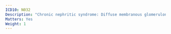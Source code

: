 ```yaml
---
ICD10: N032
Description: "Chronic nephritic syndrome: Diffuse membranous glomerulonephritis"
Matters: Yes
Weight: 1
---
```


